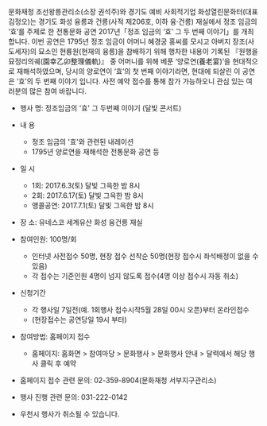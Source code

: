 문화재청 조선왕릉관리소(소장 권석주)와 경기도 예비 사회적기업 화성열린문화터(대표 김정오)는 경기도 화성 융릉과 건릉(사적 제206호, 이하 융·건릉) 재실에서 정조 임금의 ‘효’를 주제로 한 전통문화 공연 2017년「정조 임금의 ‘효’ 그 두 번째 이야기」를 개최합니다. 이번 공연은 1795년 정조 임금이 어머니 혜경궁 홍씨를 모시고 아버지 장조(사도세자)의 묘소인 현륭원(현재의 융릉)을 참배하기 위해 행차한 내용이 기록된 『원행을묘정리의궤(園幸乙卯整理儀軌)』 중 어머니를 위해 베푼 ‘양로연(養老宴)’을 현대적으로 재해석하였으며, 당시의 양로연이 ‘효’의 첫 번째 이야기라면, 현대에 되살린 이 공연은 ‘효’의 두 번째 이야기 입니다. 사전 예약 접수를 통해 참가 가능하오니 관심 있는 여러분의 많은 참여 바랍니다.

- 행사 명: 정조임금의 '효' 그 두번째 이야기 (달빛 콘서트)
- 내 용
  - 정조 임금의 '효'와 관련된 내레이션
  - 1795년 양로연을 재해석한 전통문화 공연 등

- 일 시
  - 1회: 2017.6.3(토) 달빛 그윽한 밤 8시
  - 2회: 2017.6.17(토) 달빛 그윽한 밤 8시
  - 앵콜공연: 2017.7.1(토) 달빛 그윽한 밤 8시

- 장 소: 유네스코 세계유산 화성 융건릉 재실

- 참여인원: 100명/회
  - 인터넷 사전접수 50명, 현장 접수 선착순 50명(현장 접수시 좌석배정이 없을 수 있음)
  - 각 접수는 기준인원 4명이 넘지 않도록 접수(4명 이상 접수시 자동 취소)

- 신청기간
  - 각 행사일 7일전(예. 1회행사 접수시작5월 28일 00시 오픈)부터 온라인접수
  - (현장접수는 공연당일 19시 부터)

- 참여방법: 홈페이지 접수
  - 홈페이지: 홈화면 > 참여마당 > 문화행사 > 문화행사 안내 > 달력에서 해당 행사 클릭 후 예약

- 홈페이지 접수 관련 문의: 02-359-8904(문화재청 서부지구관리소)
- 행사 진행 관련 문의: 031-222-0142
- 우천시 행사가 취소될 수 있습니다.
